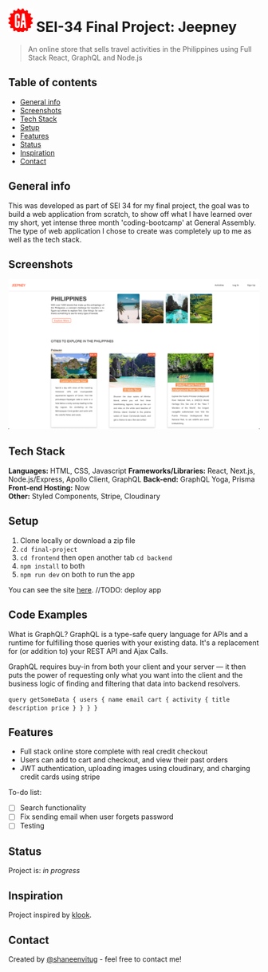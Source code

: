 # ![](/frontend/static/ga.png) SEI-34 Final Project: Jeepney

> An online store that sells travel activities in the Philippines using Full Stack React, GraphQL and Node.js

## Table of contents

- [General info](#general-info)
- [Screenshots](#screenshots)
- [Tech Stack](#tech-stack)
- [Setup](#setup)
- [Features](#features)
- [Status](#status)
- [Inspiration](#inspiration)
- [Contact](#contact)

## General info

This was developed as part of SEI 34 for my final project, the goal was to build a web application from scratch, to show off what I have learned over my short, yet intense three month 'coding-bootcamp' at General Assembly. The type of web application I chose to create was completely up to me as well as the tech stack.

## Screenshots

![Home page](/frontend/static/screenshot-jeepney.png)

## Tech Stack

**Languages:** HTML, CSS, Javascript
**Frameworks/Libraries:** React, Next.js, Node.js/Express, Apollo Client, GraphQL
**Back-end:** GraphQL Yoga, Prisma
**Front-end Hosting:** Now  
**Other:** Styled Components, Stripe, Cloudinary

## Setup

1. Clone locally or download a zip file
2. `cd final-project`
3. `cd frontend` then open another tab `cd backend`
4. `npm install` to both
5. `npm run dev` on both to run the app

You can see the site [here](). //TODO: deploy app

## Code Examples

What is GraphQL?
GraphQL is a type-safe query language for APIs and a runtime for fulfilling those queries with your existing data. It's a replacement for (or addition to) your REST API and Ajax Calls.

GraphQL requires buy-in from both your client and your server — it then puts the power of requesting only what you want into the client and the business logic of finding and filtering that data into backend resolvers.

`query getSomeData { users { name email cart { activity { title description price } } } }`

## Features

- Full stack online store complete with real credit checkout
- Users can add to cart and checkout, and view their past orders
- JWT authentication, uploading images using cloudinary, and charging credit cards using stripe

To-do list:

- [ ] Search functionality
- [ ] Fix sending email when user forgets password
- [ ] Testing

## Status

Project is: _in progress_

## Inspiration

Project inspired by [klook](https://www.klook.com/en-PH/coureg/16-philippines-things-to-do/).

## Contact

Created by [@shaneenvitug](https://www.shaneenvitug.com/) - feel free to contact me!

